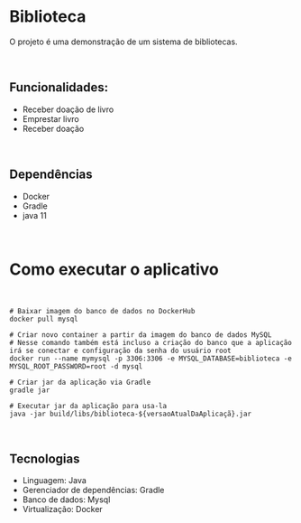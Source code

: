 # Biblioteca
O projeto é uma demonstração de um sistema de bibliotecas. 

<br/>

## Funcionalidades:
<ul>
    <li>Receber doação de livro</li>
    <li>Emprestar livro</li> 
    <li>Receber doação</li>
</ul>

<br/>

## Dependências
<ul>
    <li>Docker</li>
    <li>Gradle</li>
    <li>java 11</li>
</ul>

<br/>

# Como executar o aplicativo
</br>

```
# Baixar imagem do banco de dados no DockerHub
docker pull mysql

# Criar novo container a partir da imagem do banco de dados MySQL
# Nesse comando também está incluso a criação do banco que a aplicação irá se conectar e configuração da senha do usuário root
docker run --name mymysql -p 3306:3306 -e MYSQL_DATABASE=biblioteca -e MYSQL_ROOT_PASSWORD=root -d mysql
 
# Criar jar da aplicação via Gradle
gradle jar

# Executar jar da aplicação para usa-la
java -jar build/libs/biblioteca-${versaoAtualDaAplicaçã}.jar
```


<br/>

## Tecnologias
<ul>
    <li>Linguagem: Java</li>
    <li>Gerenciador de dependências: Gradle</li>
    <li>Banco de dados: Mysql</li>
    <li>Virtualização: Docker</li>
</ul>